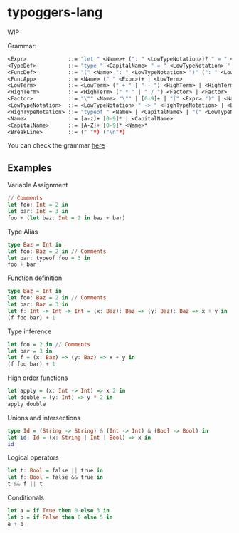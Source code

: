 # typoggers-lang

WIP

Grammar:

```ocaml
<Expr>             ::= "let " <Name>+ (": " <LowTypeNotation>)? " = " <Expr> " in" <BreakLine> <Expr> | <TypeDef>
<TypeDef>          ::= "type " <CapitalName> " = " <LowTypeNotation> " in" <BreakLine> <Expr> | <FuncDef>
<FuncDef>          ::= "(" <Name> ": " <LowTypeNotation> ")" (": " <LowTypeNotation>)? " => " <Expr> | <FuncApp>
<FuncApp>          ::= <Name> (" " <Expr>)+ | <LowTerm>
<LowTerm>          ::= <LowTerm> (" + " | " - ") <HighTerm> | <HighTerm>
<HighTerm>         ::= <HighTerm> (" * " | " / ") <Factor> | <Factor>
<Factor>           ::= "\"" <Name> "\"" | [0-9]+ | "(" <Expr> ")" | <Name>
<LowTypeNotation>  ::= <LowTypeNotation> " -> " <HighTypeNotation> | <LowTypeNotation> " | " <HighTypeNotation> | <LowTypeNotation> " & " <HighTypeNotation> | <HighTypeNotation>
<HighTypeNotation> ::= "typeof " <Name> | <CapitalName> | "(" <LowTypeNotation> ")"
<Name>             ::= [a-z]+ [0-9]* | <CapitalName>
<CapitalName>      ::= [A-Z]+ [0-9]* <Name>*
<BreakLine>        ::= (" "*) ("\n"*)
```

You can check the grammar [here](https://bnfplayground.pauliankline.com/)

## Examples

Variable Assignment

```haskell
// Comments
let foo: Int = 2 in
let bar: Int = 3 in
foo + (let baz: Int = 2 in baz + bar)
```

Type Alias

```haskell
type Baz = Int in
let foo: Baz = 2 in // Comments
let bar: typeof foo = 3 in
foo + bar
```

Function definition

```haskell
type Baz = Int in
let foo: Baz = 2 in // Comments
let bar: Baz = 3 in
let f: Int -> Int -> Int = (x: Baz): Baz => (y: Baz): Baz => x + y in
(f foo bar) + 1
```

Type inference

```haskell
let foo = 2 in // Comments
let bar = 3 in
let f = (x: Baz) => (y: Baz) => x + y in
(f foo bar) + 1
```

High order functions

```haskell
let apply = (x: Int -> Int) => x 2 in
let double = (y: Int) => y * 2 in
apply double
```

Unions and intersections

```haskell
type Id = (String -> String) & (Int -> Int) & (Bool -> Bool) in
let id: Id = (x: String | Int | Bool) => x in
id
```

Logical operators

```haskell
let t: Bool = false || true in
let f: Bool = false && true in
t && f || t
```

Conditionals

```haskell
let a = if True then 0 else 3 in
let b = if False then 0 else 5 in
a + b
```
